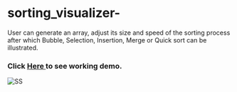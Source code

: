 # sorting_visualizer-
User can generate an array, adjust its size and speed of the sorting process after which Bubble, Selection, Insertion, Merge or Quick sort can be illustrated.
### Click <a href = "https://vinaysingh20.github.io/index.html"> Here </a> to see working demo.
![SS](https://user-images.githubusercontent.com/87596903/193403763-324501b3-5930-4a4a-b97d-ecaaf8583a87.png)

